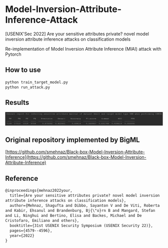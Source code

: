 # Model-Inversion-Attribute-Inference-Attack
 [USENIX'Sec 2022] Are your sensitive attributes private? novel model inversion attribute inference attacks on classification models
 
 Re-implementation of Model Inversion Attribute Inference (MIAI) attack with Pytorch

## How to use
```
python train_target_model.py
python run_attack.py
```

## Results
![这是图片](/image/my_result.png "result on Adult with DNN")

## Original repository implemented by BigML
[https://github.com/smehnaz/Black-box-Model-Inversion-Attribute-Inference](https://github.com/smehnaz/Black-box-Model-Inversion-Attribute-Inference)

## Reference
```
@inproceedings{mehnaz2022your,
  title={Are your sensitive attributes private? novel model inversion attribute inference attacks on classification models},
  author={Mehnaz, Shagufta and Dibbo, Sayanton V and De Viti, Roberta and Kabir, Ehsanul and Brandenburg, Bj{\"o}rn B and Mangard, Stefan and Li, Ninghui and Bertino, Elisa and Backes, Michael and De Cristofaro, Emiliano and others},
  booktitle={31st USENIX Security Symposium (USENIX Security 22)},
  pages={4579--4596},
  year={2022}
}
```